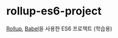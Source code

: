 # rollup-es6-project
[Rollup](http://rollupjs.org), [Babel](https://babeljs.io)을 사용한 ES6 프로젝트 (학습용)
